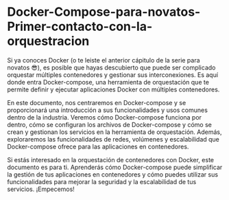 # Docker-Compose-para-novatos-Primer-contacto-con-la-orquestracion


Si ya conoces Docker (o te leiste el anterior cápitulo de la serie para novatos 😎), es posible que hayas descubierto que puede ser complicado orquestar múltiples contenedores y gestionar sus interconexiones. Es aquí donde entra Docker-compose, una herramienta de orquestación que te permite definir y ejecutar aplicaciones Docker con múltiples contenedores.

En este documento, nos centraremos en Docker-compose y se proporcionará una introducción a sus funcionalidades y usos comunes dentro de la industria. Veremos cómo Docker-compose funciona por dentro, cómo se configuran los archivos de Docker-compose y cómo se crean y gestionan los servicios en la herramienta de orquestación. Además, exploraremos las funcionalidades de redes, volúmenes y escalabilidad que Docker-compose ofrece para las aplicaciones en contenedores.

Si estás interesado en la orquestación de contenedores con Docker, este documento es para ti. Aprenderás cómo Docker-compose puede simplificar la gestión de tus aplicaciones en contenedores y cómo puedes utilizar sus funcionalidades para mejorar la seguridad y la escalabilidad de tus servicios. ¡Empecemos!
